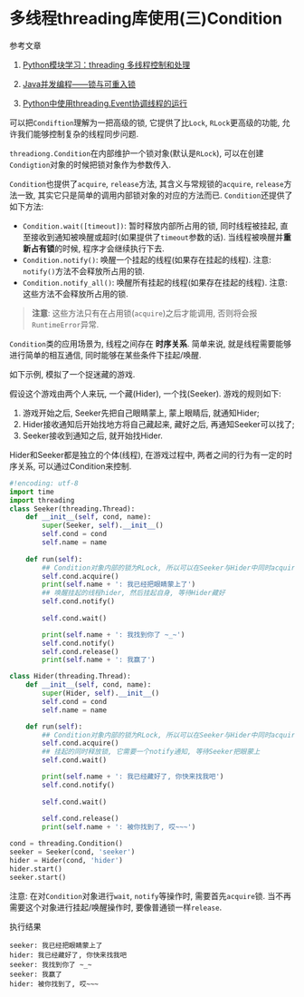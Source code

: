 # 多线程threading库使用(三)Condition

参考文章

1. [Python模块学习：threading 多线程控制和处理](http://python.jobbole.com/81546/)

2. [Java并发编程——锁与可重入锁](http://www.jianshu.com/p/007bd7029faf)

3. [Python中使用threading.Event协调线程的运行](http://blog.csdn.net/cnweike/article/details/40821283)

可以把`Condiftion`理解为一把高级的锁, 它提供了比`Lock`, `RLock`更高级的功能, 允许我们能够控制复杂的线程同步问题. 

`threadiong.Condition`在内部维护一个锁对象(默认是`RLock`), 可以在创建`Condigtion`对象的时候把锁对象作为参数传入. 

`Condition`也提供了`acquire`, `release`方法, 其含义与常规锁的`acquire`, `release`方法一致, 其实它只是简单的调用内部锁对象的对应的方法而已. `Condition`还提供了如下方法:

- `Condition.wait([timeout])`: 暂时释放内部所占用的锁, 同时线程被挂起, 直至接收到通知被唤醒或超时(如果提供了`timeout`参数的话). 当线程被唤醒并**重新占有锁**的时候, 程序才会继续执行下去. 
- `Condition.notify()`: 唤醒一个挂起的线程(如果存在挂起的线程). 注意: `notify()`方法不会释放所占用的锁. 
- `Condition.notify_all()`: 唤醒所有挂起的线程(如果存在挂起的线程). 注意: 这些方法不会释放所占用的锁. 

> **注意**: 这些方法只有在占用锁(`acquire`)之后才能调用, 否则将会报`RuntimeError`异常.

`Condition`类的应用场景为, 线程之间存在 **时序关系**. 简单来说, 就是线程需要能够进行简单的相互通信, 同时能够在某些条件下挂起/唤醒.

如下示例, 模拟了一个捉迷藏的游戏.

假设这个游戏由两个人来玩, 一个藏(Hider), 一个找(Seeker). 游戏的规则如下: 

1. 游戏开始之后, Seeker先把自己眼睛蒙上, 蒙上眼睛后, 就通知Hider; 
2. Hider接收通知后开始找地方将自己藏起来, 藏好之后, 再通知Seeker可以找了; 
3. Seeker接收到通知之后, 就开始找Hider. 

Hider和Seeker都是独立的个体(线程), 在游戏过程中, 两者之间的行为有一定的时序关系, 可以通过Condition来控制. 

```py
#!encoding: utf-8
import time
import threading
class Seeker(threading.Thread):
    def __init__(self, cond, name):
        super(Seeker, self).__init__()
        self.cond = cond
        self.name = name
    
    def run(self):
        ## Condition对象内部的锁为RLock, 所以可以在Seeker与Hider中同时acquire
        self.cond.acquire()
        print(self.name + ': 我已经把眼睛蒙上了')
        ## 唤醒挂起的线程hider, 然后挂起自身, 等待Hider藏好
        self.cond.notify() 
        
        self.cond.wait()

        print(self.name + ': 我找到你了 ~_~')
        self.cond.notify()
        self.cond.release()
        print(self.name + ': 我赢了')

class Hider(threading.Thread):
    def __init__(self, cond, name):
        super(Hider, self).__init__()
        self.cond = cond
        self.name = name

    def run(self):
        ## Condition对象内部的锁为RLock, 所以可以在Seeker与Hider中同时acquire
        self.cond.acquire()
        ## 挂起的同时释放锁, 它需要一个notify通知, 等待Seeker把眼蒙上
        self.cond.wait() 

        print(self.name + ': 我已经藏好了, 你快来找我吧')
        self.cond.notify()
        
        self.cond.wait()
        
        self.cond.release() 
        print(self.name + ': 被你找到了, 哎~~~')

cond = threading.Condition()
seeker = Seeker(cond, 'seeker')
hider = Hider(cond, 'hider')
hider.start()
seeker.start()

```

注意: 在对`Condition`对象进行`wait`, `notify`等操作时, 需要首先`acquire`锁. 当不再需要这个对象进行挂起/唤醒操作时, 要像普通锁一样`release`.

执行结果

```
seeker: 我已经把眼睛蒙上了
hider: 我已经藏好了, 你快来找我吧
seeker: 我找到你了 ~_~
seeker: 我赢了
hider: 被你找到了, 哎~~~
```
